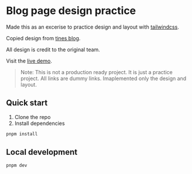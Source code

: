 # Blog page design practice

Made this as an excerise to practice design and layout with [tailwindcss](https://tailwindcss.com/).

Copied design from [tines blog](https://www.tines.com/blog).

All design is credit to the original team.

Visit the [live demo](https://sample-blog-page-practice.vercel.app/).

> Note: This is not a production ready project. It is just a practice project. All links are dummy links.
> Imaplemented only the design and layout.

## Quick start

1. Clone the repo
2. Install dependencies

```bash
pnpm install
```

## Local development

```bash
pnpm dev
```
